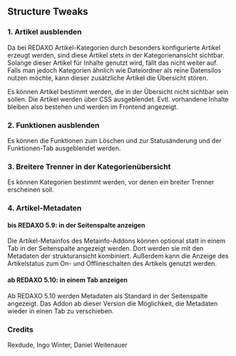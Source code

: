 ## Structure Tweaks

### 1. Artikel ausblenden

Da bei REDAXO Artikel-Kategorien durch besonders konfigurierte Artikel erzeugt werden, sind diese Artikel stets in der Kategorienansicht sichtbar. 
Solange dieser Artikel für Inhalte genutzt wird, fällt das nicht weiter auf.
Falls man jedoch Kategorien ähnlich wie Dateiordner als reine Datensilos nutzen möchte, kann dieser zusätzliche Artikel die Übersicht stören.

Es können Artikel bestimmt werden, die in der Übersicht nicht sichtbar sein sollen. 
Die Artikel werden über CSS ausgeblendet. Evtl. vorhandene Inhalte bleiben also bestehen und werden im Frontend angezeigt.

### 2. Funktionen ausblenden

Es können die Funktionen zum Löschen und zur Statusänderung und der Funktionen-Tab ausgeblendet werden.

### 3. Breitere Trenner in der Kategorienübersicht

Es können Kategorien bestimmt werden, vor denen ein breiter Trenner erscheinen soll.  

### 4. Artikel-Metadaten 

#### bis REDAXO 5.9: in der Seitenspalte anzeigen

Die Artikel-Metainfos des Metainfo-Addons können optional statt in einem Tab in der Seitenspalte angezeigt werden. Dort werden sie mit den Metadaten der strukturansicht kombiniert. 
Außerdem kann die Anzeige des Artikelstatus zum On- und Offlineschalten des Artikels genutzt werden. 

#### ab REDAXO 5.10: in einem Tab anzeigen

Ab REDAXO 5.10 werden Metadaten als Standard in der Seitenspalte angezeigt. Das Addon ab dieser Version die Möglichkeit, die Metadaten wieder in einen Tab zu verschieben.

### Credits

Rexdude, Ingo Winter, Daniel Weitenauer








